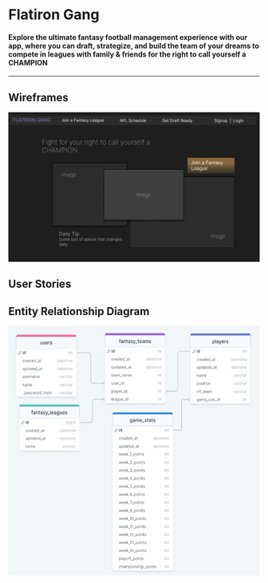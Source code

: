 # Flatiron Gang

#### Explore the ultimate fantasy football management experience with our app, where you can draft, strategize, and build the team of your dreams to compete in leagues with family & friends for the right to call yourself a CHAMPION

---

## Wireframes

<img src="imgs/wireframe_homepage.png" width=600>

## User Stories

## Entity Relationship Diagram

<img src="imgs/Entity Relationship Diagram.png" width=600 height=500>

